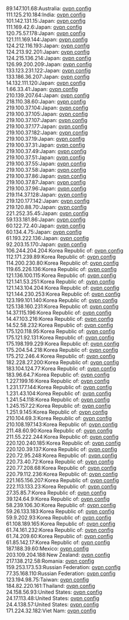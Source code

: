 89.147.101.68:Australia: [ovpn config](vpn/89_147_101_68.ovpn)  
111.125.210.184:India: [ovpn config](vpn/111_125_210_184.ovpn)  
101.142.131.15:Japan: [ovpn config](vpn/101_142_131_15.ovpn)  
111.169.42.6:Japan: [ovpn config](vpn/111_169_42_6.ovpn)  
120.75.57.178:Japan: [ovpn config](vpn/120_75_57_178.ovpn)  
121.111.169.144:Japan: [ovpn config](vpn/121_111_169_144.ovpn)  
124.212.116.193:Japan: [ovpn config](vpn/124_212_116_193.ovpn)  
124.213.92.201:Japan: [ovpn config](vpn/124_213_92_201.ovpn)  
124.215.136.214:Japan: [ovpn config](vpn/124_215_136_214.ovpn)  
126.99.200.209:Japan: [ovpn config](vpn/126_99_200_209.ovpn)  
133.123.231.122:Japan: [ovpn config](vpn/133_123_231_122.ovpn)  
133.186.36.207:Japan: [ovpn config](vpn/133_186_36_207.ovpn)  
14.132.111.120:Japan: [ovpn config](vpn/14_132_111_120.ovpn)  
1.66.33.41:Japan: [ovpn config](vpn/1_66_33_41.ovpn)  
210.139.207.64:Japan: [ovpn config](vpn/210_139_207_64.ovpn)  
218.110.38.60:Japan: [ovpn config](vpn/218_110_38_60.ovpn)  
219.100.37.104:Japan: [ovpn config](vpn/219_100_37_104.ovpn)  
219.100.37.105:Japan: [ovpn config](vpn/219_100_37_105.ovpn)  
219.100.37.107:Japan: [ovpn config](vpn/219_100_37_107.ovpn)  
219.100.37.177:Japan: [ovpn config](vpn/219_100_37_177.ovpn)  
219.100.37.182:Japan: [ovpn config](vpn/219_100_37_182.ovpn)  
219.100.37.19:Japan: [ovpn config](vpn/219_100_37_19.ovpn)  
219.100.37.31:Japan: [ovpn config](vpn/219_100_37_31.ovpn)  
219.100.37.49:Japan: [ovpn config](vpn/219_100_37_49.ovpn)  
219.100.37.51:Japan: [ovpn config](vpn/219_100_37_51.ovpn)  
219.100.37.55:Japan: [ovpn config](vpn/219_100_37_55.ovpn)  
219.100.37.58:Japan: [ovpn config](vpn/219_100_37_58.ovpn)  
219.100.37.86:Japan: [ovpn config](vpn/219_100_37_86.ovpn)  
219.100.37.87:Japan: [ovpn config](vpn/219_100_37_87.ovpn)  
219.100.37.96:Japan: [ovpn config](vpn/219_100_37_96.ovpn)  
219.114.37.128:Japan: [ovpn config](vpn/219_114_37_128.ovpn)  
219.120.177.142:Japan: [ovpn config](vpn/219_120_177_142.ovpn)  
219.120.88.70:Japan: [ovpn config](vpn/219_120_88_70.ovpn)  
221.252.35.45:Japan: [ovpn config](vpn/221_252_35_45.ovpn)  
59.133.181.86:Japan: [ovpn config](vpn/59_133_181_86.ovpn)  
60.122.72.40:Japan: [ovpn config](vpn/60_122_72_40.ovpn)  
60.134.4.75:Japan: [ovpn config](vpn/60_134_4_75.ovpn)  
61.193.222.136:Japan: [ovpn config](vpn/61_193_222_136.ovpn)  
92.203.15.170:Japan: [ovpn config](vpn/92_203_15_170.ovpn)  
106.244.204.204:Korea Republic of: [ovpn config](vpn/106_244_204_204.ovpn)  
112.171.239.89:Korea Republic of: [ovpn config](vpn/112_171_239_89.ovpn)  
114.200.230.80:Korea Republic of: [ovpn config](vpn/114_200_230_80.ovpn)  
119.65.226.136:Korea Republic of: [ovpn config](vpn/119_65_226_136.ovpn)  
121.136.100.115:Korea Republic of: [ovpn config](vpn/121_136_100_115.ovpn)  
121.141.53.251:Korea Republic of: [ovpn config](vpn/121_141_53_251.ovpn)  
121.143.104.204:Korea Republic of: [ovpn config](vpn/121_143_104_204.ovpn)  
121.144.230.253:Korea Republic of: [ovpn config](vpn/121_144_230_253.ovpn)  
123.199.101.140:Korea Republic of: [ovpn config](vpn/123_199_101_140.ovpn)  
125.138.160.231:Korea Republic of: [ovpn config](vpn/125_138_160_231.ovpn)  
14.37.115.196:Korea Republic of: [ovpn config](vpn/14_37_115_196.ovpn)  
14.47.103.216:Korea Republic of: [ovpn config](vpn/14_47_103_216.ovpn)  
14.52.58.232:Korea Republic of: [ovpn config](vpn/14_52_58_232.ovpn)  
175.120.118.95:Korea Republic of: [ovpn config](vpn/175_120_118_95.ovpn)  
175.121.92.131:Korea Republic of: [ovpn config](vpn/175_121_92_131.ovpn)  
175.198.199.229:Korea Republic of: [ovpn config](vpn/175_198_199_229.ovpn)  
175.204.54.218:Korea Republic of: [ovpn config](vpn/175_204_54_218.ovpn)  
175.212.246.4:Korea Republic of: [ovpn config](vpn/175_212_246_4.ovpn)  
182.228.27.200:Korea Republic of: [ovpn config](vpn/182_228_27_200.ovpn)  
183.104.124.77:Korea Republic of: [ovpn config](vpn/183_104_124_77.ovpn)  
183.96.64.7:Korea Republic of: [ovpn config](vpn/183_96_64_7.ovpn)  
1.227.199.16:Korea Republic of: [ovpn config](vpn/1_227_199_16.ovpn)  
1.231.177.144:Korea Republic of: [ovpn config](vpn/1_231_177_144.ovpn)  
1.231.43.104:Korea Republic of: [ovpn config](vpn/1_231_43_104.ovpn)  
1.241.54.118:Korea Republic of: [ovpn config](vpn/1_241_54_118.ovpn)  
1.245.157.22:Korea Republic of: [ovpn config](vpn/1_245_157_22.ovpn)  
1.251.9.145:Korea Republic of: [ovpn config](vpn/1_251_9_145.ovpn)  
210.104.69.3:Korea Republic of: [ovpn config](vpn/210_104_69_3.ovpn)  
210.108.197.143:Korea Republic of: [ovpn config](vpn/210_108_197_143.ovpn)  
211.48.60.90:Korea Republic of: [ovpn config](vpn/211_48_60_90.ovpn)  
211.55.222.244:Korea Republic of: [ovpn config](vpn/211_55_222_244.ovpn)  
220.120.240.185:Korea Republic of: [ovpn config](vpn/220_120_240_185.ovpn)  
220.120.39.137:Korea Republic of: [ovpn config](vpn/220_120_39_137.ovpn)  
220.72.95.248:Korea Republic of: [ovpn config](vpn/220_72_95_248.ovpn)  
220.73.40.72:Korea Republic of: [ovpn config](vpn/220_73_40_72.ovpn)  
220.77.208.68:Korea Republic of: [ovpn config](vpn/220_77_208_68.ovpn)  
220.79.112.236:Korea Republic of: [ovpn config](vpn/220_79_112_236.ovpn)  
221.165.156.207:Korea Republic of: [ovpn config](vpn/221_165_156_207.ovpn)  
222.113.133.23:Korea Republic of: [ovpn config](vpn/222_113_133_23.ovpn)  
27.35.85.7:Korea Republic of: [ovpn config](vpn/27_35_85_7.ovpn)  
39.124.64.9:Korea Republic of: [ovpn config](vpn/39_124_64_9.ovpn)  
58.239.106.30:Korea Republic of: [ovpn config](vpn/58_239_106_30.ovpn)  
59.26.133.183:Korea Republic of: [ovpn config](vpn/59_26_133_183.ovpn)  
59.9.202.93:Korea Republic of: [ovpn config](vpn/59_9_202_93.ovpn)  
61.108.189.165:Korea Republic of: [ovpn config](vpn/61_108_189_165.ovpn)  
61.74.161.232:Korea Republic of: [ovpn config](vpn/61_74_161_232.ovpn)  
61.74.209.60:Korea Republic of: [ovpn config](vpn/61_74_209_60.ovpn)  
61.85.142.17:Korea Republic of: [ovpn config](vpn/61_85_142_17.ovpn)  
187.188.39.60:Mexico: [ovpn config](vpn/187_188_39_60.ovpn)  
203.109.204.188:New Zealand: [ovpn config](vpn/203_109_204_188.ovpn)  
217.138.212.58:Romania: [ovpn config](vpn/217_138_212_58.ovpn)  
159.253.173.53:Russian Federation: [ovpn config](vpn/159_253_173_53.ovpn)  
77.35.168.110:Russian Federation: [ovpn config](vpn/77_35_168_110.ovpn)  
123.194.98.75:Taiwan: [ovpn config](vpn/123_194_98_75.ovpn)  
184.82.220.161:Thailand: [ovpn config](vpn/184_82_220_161.ovpn)  
24.158.56.93:United States: [ovpn config](vpn/24_158_56_93.ovpn)  
24.17.113.48:United States: [ovpn config](vpn/24_17_113_48.ovpn)  
24.4.138.57:United States: [ovpn config](vpn/24_4_138_57.ovpn)  
171.224.32.182:Viet Nam: [ovpn config](vpn/171_224_32_182.ovpn)  
